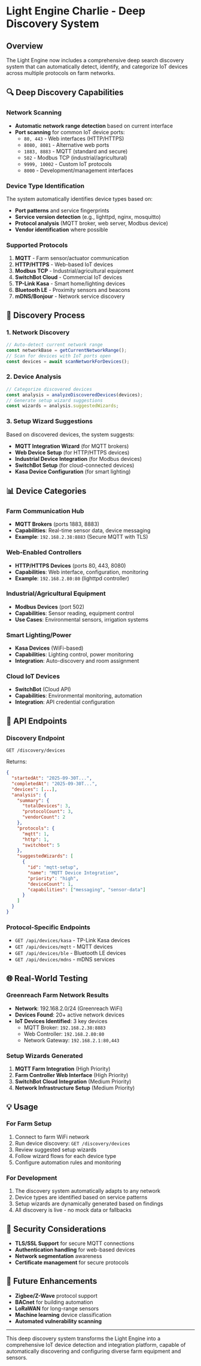 # Light Engine Charlie - Deep Discovery System

## Overview
The Light Engine now includes a comprehensive deep search discovery system that can automatically detect, identify, and categorize IoT devices across multiple protocols on farm networks.

## 🔍 Deep Discovery Capabilities

### Network Scanning
- **Automatic network range detection** based on current interface
- **Port scanning** for common IoT device ports:
  - `80, 443` - Web interfaces (HTTP/HTTPS)
  - `8080, 8081` - Alternative web ports
  - `1883, 8883` - MQTT (standard and secure)
  - `502` - Modbus TCP (industrial/agricultural)
  - `9999, 10002` - Custom IoT protocols
  - `8000` - Development/management interfaces

### Device Type Identification
The system automatically identifies device types based on:
- **Port patterns** and service fingerprints
- **Service version detection** (e.g., lighttpd, nginx, mosquitto)
- **Protocol analysis** (MQTT broker, web server, Modbus device)
- **Vendor identification** where possible

### Supported Protocols
1. **MQTT** - Farm sensor/actuator communication
2. **HTTP/HTTPS** - Web-based IoT devices
3. **Modbus TCP** - Industrial/agricultural equipment
4. **SwitchBot Cloud** - Commercial IoT devices
5. **TP-Link Kasa** - Smart home/lighting devices
6. **Bluetooth LE** - Proximity sensors and beacons
7. **mDNS/Bonjour** - Network service discovery

## 🚀 Discovery Process

### 1. Network Discovery
```javascript
// Auto-detect current network range
const networkBase = getCurrentNetworkRange();
// Scan for devices with IoT ports open
const devices = await scanNetworkForDevices();
```

### 2. Device Analysis
```javascript
// Categorize discovered devices
const analysis = analyzeDiscoveredDevices(devices);
// Generate setup wizard suggestions
const wizards = analysis.suggestedWizards;
```

### 3. Setup Wizard Suggestions
Based on discovered devices, the system suggests:
- **MQTT Integration Wizard** (for MQTT brokers)
- **Web Device Setup** (for HTTP/HTTPS devices)
- **Industrial Device Integration** (for Modbus devices)
- **SwitchBot Setup** (for cloud-connected devices)
- **Kasa Device Configuration** (for smart lighting)

## 📊 Device Categories

### Farm Communication Hub
- **MQTT Brokers** (ports 1883, 8883)
- **Capabilities**: Real-time sensor data, device messaging
- **Example**: `192.168.2.38:8883` (Secure MQTT with TLS)

### Web-Enabled Controllers
- **HTTP/HTTPS Devices** (ports 80, 443, 8080)
- **Capabilities**: Web interface, configuration, monitoring
- **Example**: `192.168.2.80:80` (lighttpd controller)

### Industrial/Agricultural Equipment
- **Modbus Devices** (port 502)
- **Capabilities**: Sensor reading, equipment control
- **Use Cases**: Environmental sensors, irrigation systems

### Smart Lighting/Power
- **Kasa Devices** (WiFi-based)
- **Capabilities**: Lighting control, power monitoring
- **Integration**: Auto-discovery and room assignment

### Cloud IoT Devices
- **SwitchBot** (Cloud API)
- **Capabilities**: Environmental monitoring, automation
- **Integration**: API credential configuration

## 🔧 API Endpoints

### Discovery Endpoint
```
GET /discovery/devices
```
Returns:
```json
{
  "startedAt": "2025-09-30T...",
  "completedAt": "2025-09-30T...",
  "devices": [...],
  "analysis": {
    "summary": {
      "totalDevices": 3,
      "protocolCount": 3,
      "vendorCount": 2
    },
    "protocols": {
      "mqtt": 1,
      "http": 1,
      "switchbot": 5
    },
    "suggestedWizards": [
      {
        "id": "mqtt-setup",
        "name": "MQTT Device Integration",
        "priority": "high",
        "deviceCount": 1,
        "capabilities": ["messaging", "sensor-data"]
      }
    ]
  }
}
```

### Protocol-Specific Endpoints
- `GET /api/devices/kasa` - TP-Link Kasa devices
- `GET /api/devices/mqtt` - MQTT devices
- `GET /api/devices/ble` - Bluetooth LE devices
- `GET /api/devices/mdns` - mDNS services

## 🌐 Real-World Testing

### Greenreach Farm Network Results
- **Network**: 192.168.2.0/24 (Greenreach WiFi)
- **Devices Found**: 20+ active network devices
- **IoT Devices Identified**: 3 key devices
  - MQTT Broker: `192.168.2.38:8883`
  - Web Controller: `192.168.2.80:80`
  - Network Gateway: `192.168.2.1:80,443`

### Setup Wizards Generated
1. **MQTT Farm Integration** (High Priority)
2. **Farm Controller Web Interface** (High Priority)
3. **SwitchBot Cloud Integration** (Medium Priority)
4. **Network Infrastructure Setup** (Medium Priority)

## 💡 Usage

### For Farm Setup
1. Connect to farm WiFi network
2. Run device discovery: `GET /discovery/devices`
3. Review suggested setup wizards
4. Follow wizard flows for each device type
5. Configure automation rules and monitoring

### For Development
1. The discovery system automatically adapts to any network
2. Device types are identified based on service patterns
3. Setup wizards are dynamically generated based on findings
4. All discovery is live - no mock data or fallbacks

## 🔐 Security Considerations

- **TLS/SSL Support** for secure MQTT connections
- **Authentication handling** for web-based devices
- **Network segmentation** awareness
- **Certificate management** for secure protocols

## 🚀 Future Enhancements

- **Zigbee/Z-Wave** protocol support
- **BACnet** for building automation
- **LoRaWAN** for long-range sensors
- **Machine learning** device classification
- **Automated vulnerability scanning**

---

This deep discovery system transforms the Light Engine into a comprehensive IoT device detection and integration platform, capable of automatically discovering and configuring diverse farm equipment and sensors.